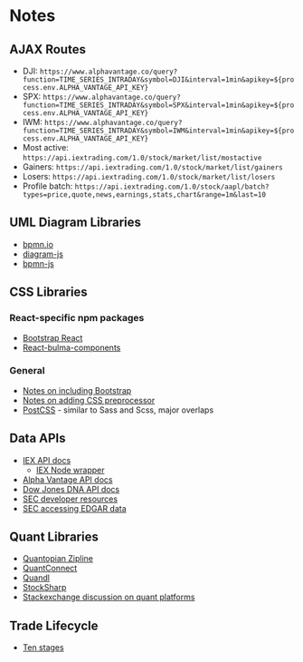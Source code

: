 # Notes

## AJAX Routes
- DJI: `https://www.alphavantage.co/query?function=TIME_SERIES_INTRADAY&symbol=DJI&interval=1min&apikey=${process.env.ALPHA_VANTAGE_API_KEY}`
- SPX: `https://www.alphavantage.co/query?function=TIME_SERIES_INTRADAY&symbol=SPX&interval=1min&apikey=${process.env.ALPHA_VANTAGE_API_KEY}`
- IWM: `https://www.alphavantage.co/query?function=TIME_SERIES_INTRADAY&symbol=IWM&interval=1min&apikey=${process.env.ALPHA_VANTAGE_API_KEY}`
- Most active: `https://api.iextrading.com/1.0/stock/market/list/mostactive`
- Gainers: `https://api.iextrading.com/1.0/stock/market/list/gainers`
- Losers: `https://api.iextrading.com/1.0/stock/market/list/losers`
- Profile batch: `https://api.iextrading.com/1.0/stock/aapl/batch?types=price,quote,news,earnings,stats,chart&range=1m&last=10`

## UML Diagram Libraries
- [bpmn.io](https://bpmn.io/)
- [diagram-js](https://www.npmjs.com/package/diagram-js)
- [bpmn-js](https://github.com/bpmn-io/bpmn-js)

## CSS Libraries
### React-specific npm packages
- [Bootstrap React]()
- [React-bulma-components](https://github.com/couds/react-bulma-components)
### General
- [Notes on including Bootstrap](https://github.com/facebook/create-react-app/issues/201)
- [Notes on adding CSS preprocessor](https://github.com/facebook/create-react-app/blob/master/packages/react-scripts/template/README.md#adding-a-css-preprocessor-sass-less-etc)
- [PostCSS](https://github.com/postcss/postcss) - similar to Sass and Scss, major overlaps

## Data APIs
- [IEX API docs](https://iextrading.com/developer/docs/#getting-started)
    - [IEX Node wrapper](https://github.com/bilalq/iex-api)
- [Alpha Vantage API docs](https://www.alphavantage.co/documentation/)
- [Dow Jones DNA API docs](https://developer.dowjones.com/site/global/develop/introduction/index.gsp)
- [SEC developer resources](https://www.sec.gov/developer)
- [SEC accessing EDGAR data](https://www.sec.gov/edgar/searchedgar/accessing-edgar-data.htm)

## Quant Libraries
- [Quantopian Zipline](https://github.com/quantopian/zipline)
- [QuantConnect](https://www.quantconnect.com/docs)
- [Quandl](https://docs.quandl.com/docs)
- [StockSharp](https://github.com/StockSharp/StockSharp)
- [Stackexchange discussion on quant platforms](https://quant.stackexchange.com/questions/10905/what-open-source-trading-platform-are-available)

## Trade Lifecycle
- [Ten stages](https://www.allaboutfinancecareers.co.uk/industry/infrastructure/the-trade-life-cycle-explained)
